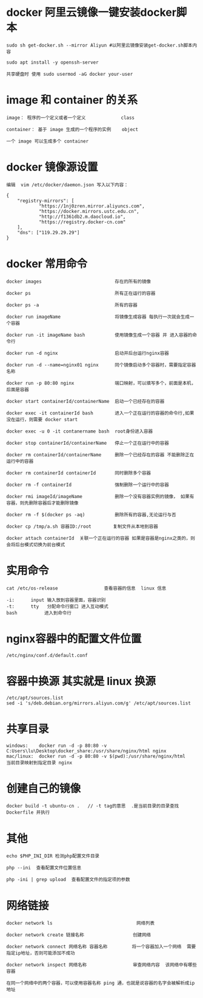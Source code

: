 
# docker 阿里云镜像一键安装docker脚本
    
    sudo sh get-docker.sh --mirror Aliyun #以阿里云镜像安装get-docker.sh脚本内容

    sudo apt install -y openssh-server

    共享硬盘时 使用 sudo usermod -aG docker your-user

# image 和 container 的关系

    image： 程序的一个定义或者一个定义             class

    container： 基于 image 生成的一个程序的实例    object

    一个 image 可以生成多个 container


# docker 镜像源设置

    编辑  vim /etc/docker/daemon.json 写入以下内容：
    
    {
        "registry-mirrors": [
                "https://1nj0zren.mirror.aliyuncs.com",
                "https://docker.mirrors.ustc.edu.cn",
                "http://f1361db2.m.daocloud.io",
                "https://registry.docker-cn.com"
        ],
        "dns": ["119.29.29.29"]
    }


# docker 常用命令

    docker images                           存在的所有的镜像

    docker ps                               所有正在运行的容器

    docker ps -a                            所有的容器

    docker run imageName                    将镜像生成容器 每执行一次就会生成一个容器

    docker run -it imageName bash           使用镜像生成一个容器 并 进入容器的命令行

    docker run -d nginx                     启动并后台运行nginx容器

    docker run -d --name=nginx01 nginx      同个镜像启动多个容器时，需要指定容器名称

    docker run -p 80:80 nginx               端口映射，可以填写多个，前面是本机，后面是容器

    docker start containerId/containerName  启动一个已经存在的容器

    docker exec -it containerId bash        进入一个正在运行的容器的命令行,如果没在运行，则需要 docker start 

    docker exec -u 0 -it contanername bash  root身份进入容器

    docker stop containerId/containerName   停止一个正在运行中的容器

    docker rm containerId/containerName     删除一个已经存在的容器 不能删除正在运行中的容器
    
    docker rm containerId containerId       同时删除多个容器 

    docker rm -f containerId                强制删除一个运行中的容器

    docker rmi imageId/imageName            删除一个没有容器实例的镜像， 如果有容器，则先删除容器后才能删除镜像

    docker rm -f $(docker ps -aq)           删除所有的容器,无论运行与否

    docker cp /tmp/a.sh 容器ID:/root        复制文件从本地到容器

    docker attach containerId  关联一个正在运行的容器 如果是容器是nginx之类的，则会将后台模式切换为前台模式
# 实用命令
    cat /etc/os-release                 查看容器的信息  linux 信息

    -i:      input 输入放到容器里面，容器识别
    -t:      tty   分配命令行窗口 进入互动模式
    bash          进入到命令行       

# nginx容器中的配置文件位置
    /etc/nginx/conf.d/default.conf

# 容器中换源  其实就是 linux 换源
    /etc/apt/sources.list
    sed -i 's/deb.debian.org/mirrors.aliyun.com/g' /etc/apt/sources.list


# 共享目录
    windows:    docker run -d -p 80:80 -v C:Users\lu\Desktop\docker_share:/usr/share/nginx/html nginx
    mac/linux:  docker run -d -p 80:80 -v $(pwd):/usr/share/nginx/html   当前目录映射到指定目录 nginx

# 创建自己的镜像
    docker build -t ubuntu-cn .   // -t tag的意思  .是当前目录的目录查找 Dockerfile 并执行

# 其他
    echo $PHP_INI_DIR 检测php配置文件目录

    php --ini  查看配置文件位置信息

    php -ini | grep upload  查看配置文件的指定项的参数


# 网络链接
    docker network ls                               网络列表

    docker network create 链接名称                  创建网络

    docker network connect 网络名称 容器名称         将一个容器加入一个网络  需要指定ip地址，否则可能添加不成功

    docker network inspect 网络名称                 审查网络内容  该网络中有哪些容器

    在同一个网络中的两个容器，可以使用容器名称 ping 通，也就是说容器的名字会被解析成ip地址


